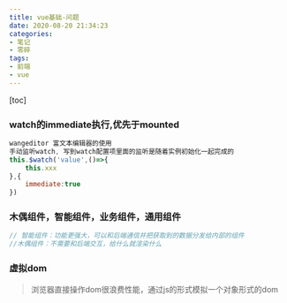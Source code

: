 ```yaml
---
title: vue基础-问题
date: 2020-08-20 21:34:23
categories:
- 笔记
- 零碎
tags:
- 前端
- vue
---
```

[toc]



### watch的immediate执行,优先于mounted

```js
wangeditor 富文本编辑器的使用
手动监听watch, 写到watch配置项里面的监听是随着实例初始化一起完成的
this.$watch('value',()=>{
    this.xxx
},{
	immediate:true
})
```

### 木偶组件，智能组件，业务组件，通用组件

```js
// 智能组件：功能更强大，可以和后端通信并把获取到的数据分发给内部的组件
//木偶组件：不需要和后端交互，给什么就渲染什么
```

### 虚拟dom

> 浏览器直接操作dom很浪费性能，通过js的形式模拟一个对象形式的dom

